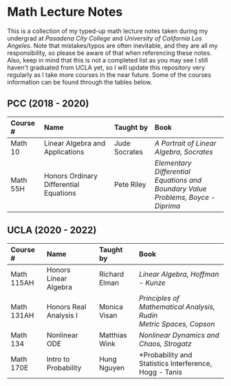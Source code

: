 # Math Lecture Notes
This is a collection of my typed-up math lecture notes taken during my undergrad at *Pasadena City College* and *University of California Los Angeles*. Note that mistakes/typos are often inevitable, and they are all my responsibility, so please be aware of that when referencing these notes. Also, keep in mind that this is not a completed list as you may see I still haven't graduated from UCLA yet, so I will update this repository very regularly as I take more courses in the near future. Some of the courses information can be found through the tables below.
## PCC (2018 - 2020)
| Course #          | Name                                      | Taught by         | Book|
| :-------          | :---                                      | :--------         | :---|
| Math 10           | Linear Algebra and Applications           | Jude Socrates     | *A Portrait of Linear Algebra, Socrates*
| Math 55H          | Honors Ordinary Differential Equations    | Pete Riley        | *Elementary Differential Equations and<br/>Boundary Value Problems, Boyce - Diprima*
## UCLA (2020 - 2022)
| Course #          | Name                                      | Taught by         | Book|
| :-------          | :---                                      | :--------         | :---|
| Math 115AH        | Honors Linear Algebra                     | Richard Elman     | *Linear Algebra, Hoffman - Kunze*
| Math 131AH        | Honors Real Analysis I                    | Monica Visan      | *Principles of Mathematical Analysis, Rudin*<br/>*Metric Spaces, Copson*
| Math 134          | Nonlinear ODE                             | Matthias Wink     | *Nonlinear Dynamics and Chaos, Strogatz*
| Math 170E         | Intro to Probability                      | Hung Nguyen       | *Probability and Statistics Interference, Hogg - Tanis